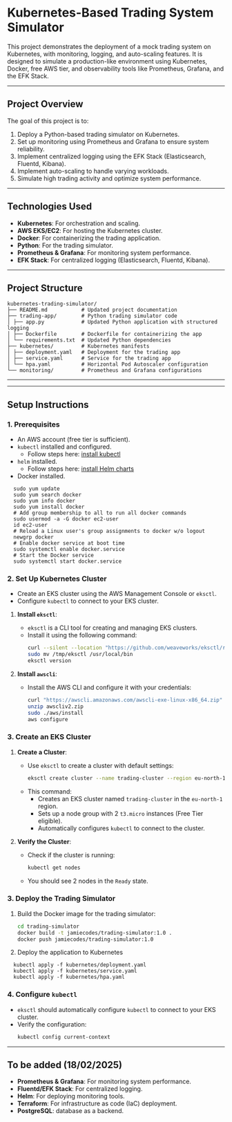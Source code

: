 # Kubernetes-Based Trading System Simulator

This project demonstrates the deployment of a mock trading system on Kubernetes, with monitoring, logging, and auto-scaling features. It is designed to simulate a production-like environment using Kubernetes, Docker, free AWS tier, and observability tools like Prometheus, Grafana, and the EFK Stack.

---

## **Project Overview**

The goal of this project is to:
1. Deploy a Python-based trading simulator on Kubernetes.
2. Set up monitoring using Prometheus and Grafana to ensure system reliability.
3. Implement centralized logging using the EFK Stack (Elasticsearch, Fluentd, Kibana).
4. Implement auto-scaling to handle varying workloads.
5. Simulate high trading activity and optimize system performance.

---

## **Technologies Used**

- **Kubernetes**: For orchestration and scaling.
- **AWS EKS/EC2**: For hosting the Kubernetes cluster.
- **Docker**: For containerizing the trading application.
- **Python**: For the trading simulator.
- **Prometheus & Grafana**: For monitoring system performance.
- **EFK Stack**: For centralized logging (Elasticsearch, Fluentd, Kibana).

---

## **Project Structure**
```
kubernetes-trading-simulator/
├── README.md           # Updated project documentation
├── trading-app/        # Python trading simulator code
│ ├── app.py            # Updated Python application with structured logging
│ ├── Dockerfile        # Dockerfile for containerizing the app
│ └── requirements.txt  # Updated Python dependencies
├── kubernetes/         # Kubernetes manifests
│ ├── deployment.yaml   # Deployment for the trading app
│ ├── service.yaml      # Service for the trading app
│ └── hpa.yaml          # Horizontal Pod Autoscaler configuration
└── monitoring/         # Prometheus and Grafana configurations
```

---
---

## **Setup Instructions**

### **1. Prerequisites**
- An AWS account (free tier is sufficient).
- `kubectl` installed and configured.
   - Follow steps here: [install kubectl](https://kubernetes.io/docs/tasks/tools/install-kubectl-linux/)
- `helm` installed.
   - Follow steps here: [install Helm charts](https://docs.aws.amazon.com/eks/latest/userguide/helm.html)
- Docker installed.
 ```
   sudo yum update
   sudo yum search docker
   sudo yum info docker
   sudo yum install docker
   # Add group membership to all to run all docker commands
   sudo usermod -a -G docker ec2-user
   id ec2-user
   # Reload a Linux user's group assignments to docker w/o logout
   newgrp docker
   # Enable docker service at boot time
   sudo systemctl enable docker.service
   # Start the Docker service
   sudo systemctl start docker.service
```

### **2. Set Up Kubernetes Cluster**
  - Create an EKS cluster using the AWS Management Console or `eksctl`.
  - Configure `kubectl` to connect to your EKS cluster.

1. **Install `eksctl`**:
   - `eksctl` is a CLI tool for creating and managing EKS clusters.
   - Install it using the following command:
     ```bash
     curl --silent --location "https://github.com/weaveworks/eksctl/releases/latest/download/eksctl_$(uname -s)_amd64.tar.gz" | tar xz -C /tmp
     sudo mv /tmp/eksctl /usr/local/bin
     eksctl version
     ```

2. **Install `awscli`**:
   - Install the AWS CLI and configure it with your credentials:
     ```bash
     curl "https://awscli.amazonaws.com/awscli-exe-linux-x86_64.zip" -o "awscliv2.zip"
     unzip awscliv2.zip
     sudo ./aws/install
     aws configure
     ```

### **3. Create an EKS Cluster**
1. **Create a Cluster**:
   - Use `eksctl` to create a cluster with default settings:
     ```bash
     eksctl create cluster --name trading-cluster --region eu-north-1 --nodegroup-name trading-nodes --node-type t3.micro --nodes 2
     ```
   - This command:
     - Creates an EKS cluster named `trading-cluster` in the `eu-north-1` region.
     - Sets up a node group with 2 `t3.micro` instances (Free Tier eligible).
     - Automatically configures `kubectl` to connect to the cluster.

2. **Verify the Cluster**:
   - Check if the cluster is running:
     ```bash
     kubectl get nodes
     ```
   - You should see 2 nodes in the `Ready` state.

### **3. Deploy the Trading Simulator**
1. Build the Docker image for the trading simulator:
   ```bash
   cd trading-simulator
   docker build -t jamiecodes/trading-simulator:1.0 .
   docker push jamiecodes/trading-simulator:1.0
     ```
2. Deploy the application to Kubernetes
 ```
   kubectl apply -f kubernetes/deployment.yaml
   kubectl apply -f kubernetes/service.yaml
   kubectl apply -f kubernetes/hpa.yaml
```
### **4. Configure `kubectl`**
- `eksctl` should automatically configure `kubectl` to connect to your EKS cluster.
- Verify the configuration:
  ```bash
  kubectl config current-context

---

## **To be added (18/02/2025)**

- **Prometheus & Grafana**: For monitoring system performance.
- **Fluentd/EFK Stack**: For centralized logging.
- **Helm**: For deploying monitoring tools.
- **Terraform**: For infrastructure as code (IaC) deployment.
- **PostgreSQL**: database as a backend.
